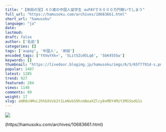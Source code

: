 ```yaml
---
title: "【岸田の宝】４０歳の中国人留学生 auPAYで８０００万円稼いでしまう"
full_url: "https://hamusoku.com/archives/10683661.html"
short_url: "hamusoku"
language: "ja"
date: 
lastmod: 
draft: false
author: ['名前']
categories: []
tags: ['aupay', '中国人', '岸田']
encoded_tags: ['YXVwYXk=', '5Lit5Zu95Lq6', '5bK455Sw']
keywords: []
thumbnail: "https://livedoor.blogimg.jp/hamusoku/imgs/6/5/65f7791d-s.png"
popular: 1497
latest: 1285
trend: 927
featured: 284
views: 1146
comments: 89
weight: 17
slug: aHR0cHMvL2hhbXVzb2t1LmNvbS9hcmNoaXZlcy8xMDY4MzY2MS5odG1s
---
```


![](https://livedoor.blogimg.jp/hamusoku/imgs/6/5/65f7791d-s.png)



(https//hamusoku.com/archives/10683661.html)
